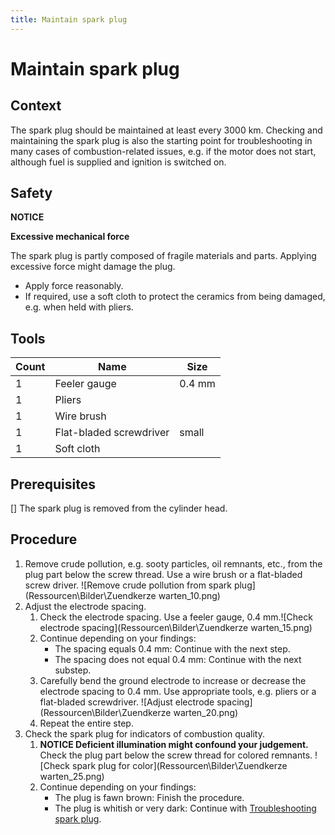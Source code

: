 ```yaml
---
title: Maintain spark plug
---
```


# Maintain spark plug

## Context
The spark plug should be maintained at least every 3000 km. Checking and maintaining the spark plug is also the starting point for troubleshooting in many cases of combustion-related issues, e.g. if the motor does not start, although fuel is supplied and ignition is switched on. 

## Safety
**NOTICE**

**Excessive mechanical force**

The spark plug is partly composed of fragile materials and parts. Applying excessive force might damage the plug.
- Apply force reasonably.
- If required, use a soft cloth to protect the ceramics from being damaged, e.g. when held with pliers. 

## Tools

|Count|Name|Size|
|---|---|---|
|1|Feeler gauge|0.4 mm|
|1|Pliers||
|1|Wire brush||
|1|Flat-bladed screwdriver|small|
|1|Soft cloth||

## Prerequisites
[] The spark plug is removed from the cylinder head.

## Procedure
1. Remove crude pollution, e.g. sooty particles, oil remnants, etc., from the plug part below the screw thread. Use a wire brush or a flat-bladed screw driver. ![Remove crude pollution from spark plug](Ressourcen\Bilder\Zuendkerze warten_10.png)
1. Adjust the electrode spacing.
	1. Check the electrode spacing. Use a feeler gauge, 0.4 mm.![Check electrode spacing](Ressourcen\Bilder\Zuendkerze warten_15.png)
	1. Continue depending on your findings:
		- The spacing equals 0.4 mm: Continue with the next step.
		- The spacing does not equal 0.4 mm: Continue with the next substep.
	1. Carefully bend the ground electrode to increase or decrease the electrode spacing to 0.4 mm. Use appropriate tools, e.g. pliers or a flat-bladed screwdriver. ![Adjust electrode spacing](Ressourcen\Bilder\Zuendkerze warten_20.png)
	1. Repeat the entire step.
1. Check the spark plug for indicators of combustion quality.
	1. **NOTICE Deficient illumination might confound your judgement.**  
	Check the plug part below the screw thread for colored remnants. ![Check spark plug for color](Ressourcen\Bilder\Zuendkerze warten_25.png)
	1. Continue depending on your findings:
		- The plug is fawn brown: Finish the procedure.
		- The plug is whitish or very dark: Continue with [Troubleshooting spark plug]().
